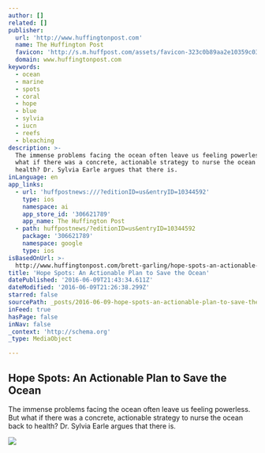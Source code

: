 ```yaml
---
author: []
related: []
publisher:
  url: 'http://www.huffingtonpost.com'
  name: The Huffington Post
  favicon: 'http://s.m.huffpost.com/assets/favicon-323c0b89aa2e10359c0389ac87254b1b.ico'
  domain: www.huffingtonpost.com
keywords:
  - ocean
  - marine
  - spots
  - coral
  - hope
  - blue
  - sylvia
  - iucn
  - reefs
  - bleaching
description: >-
  The immense problems facing the ocean often leave us feeling powerless. But
  what if there was a concrete, actionable strategy to nurse the ocean back to
  health? Dr. Sylvia Earle argues that there is.
inLanguage: en
app_links:
  - url: 'huffpostnews:///?editionID=us&entryID=10344592'
    type: ios
    namespace: ai
    app_store_id: '306621789'
    app_name: The Huffington Post
  - path: huffpostnews/?editionID=us&entryID=10344592
    package: '306621789'
    namespace: google
    type: ios
isBasedOnUrl: >-
  http://www.huffingtonpost.com/brett-garling/hope-spots-an-actionable-_b_10344592.html
title: 'Hope Spots: An Actionable Plan to Save the Ocean'
datePublished: '2016-06-09T21:43:34.611Z'
dateModified: '2016-06-09T21:26:38.299Z'
starred: false
sourcePath: _posts/2016-06-09-hope-spots-an-actionable-plan-to-save-the-ocean.md
inFeed: true
hasPage: false
inNav: false
_context: 'http://schema.org'
_type: MediaObject

---
```

<article style=""><h1>Hope Spots: An Actionable Plan to Save the Ocean</h1><p>The immense problems facing the ocean often leave us feeling powerless. But what if there was a concrete, actionable strategy to nurse the ocean back to health? Dr. Sylvia Earle argues that there is.</p><img src="http://i.huffpost.com/gen/3337804/images/o-DEFAULT-facebook.jpg" /></article>
